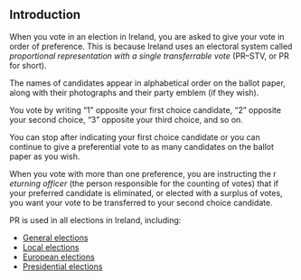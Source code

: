 ##  Introduction

When you vote in an election in Ireland, you are asked to give your vote in
order of preference. This is because Ireland uses an electoral system called
_proportional representation with a single transferrable vote_ (PR–STV, or PR
for short).

The names of candidates appear in alphabetical order on the ballot paper,
along with their photographs and their party emblem (if they wish).

You vote by writing “1” opposite your first choice candidate, “2” opposite
your second choice, “3” opposite your third choice, and so on.

You can stop after indicating your first choice candidate or you can continue
to give a preferential vote to as many candidates on the ballot paper as you
wish.

When you vote with more than one preference, you are instructing the r
_eturning officer_ (the person responsible for the counting of votes) that if
your preferred candidate is eliminated, or elected with a surplus of votes,
you want your vote to be transferred to your second choice candidate.

PR is used in all elections in Ireland, including:

  * [ General elections ](/en/government-in-ireland/elections-and-referenda/types-of-elections-and-referendums/the-general-election/)
  * [ Local elections ](/en/government-in-ireland/elections-and-referenda/types-of-elections-and-referendums/local-elections/)
  * [ European elections ](/en/government-in-ireland/elections-and-referenda/types-of-elections-and-referendums/european-elections/)
  * [ Presidential elections ](/en/government-in-ireland/elections-and-referenda/types-of-elections-and-referendums/presidential-election/)
